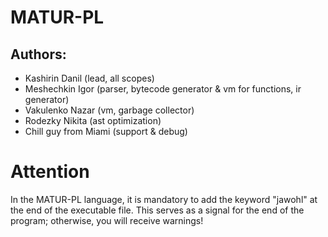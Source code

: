 # MATUR-PL

## Authors: 
- Kashirin Danil (lead, all scopes)
- Meshechkin Igor (parser, bytecode generator & vm for functions, ir generator)
- Vakulenko Nazar (vm, garbage collector)
- Rodezky Nikita (ast optimization)
- Chill guy from Miami (support & debug)

# Attention
In the MATUR-PL language, it is mandatory to add the keyword "jawohl" at the end of the executable file. This serves as a signal for the end of the program; otherwise, you will receive warnings!

